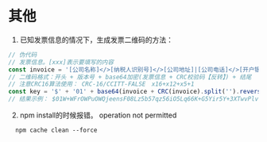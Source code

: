 # 其他
1. 已知发票信息的情况下，生成发票二维码的方法：
```javascript
// 伪代码 
// 发票信息。[xxx]表示要填写的内容
const invoice = '[公司名称]</>[纳税人识别号]</>[公司地址]|[公司电话]</>[开户银行]|[银行帐号]</>'
// 二维码格式：开头 + 版本号 + base64加密(发票信息 + CRC校验码【反转】) + 结尾
// 注意CRC16算法使用： CRC-16/CCITT-FALSE　x16+x12+x5+1
const key = '$' + '01' + base64(invoice + CRC(invoice).split('').reverse().join('')) + '$'
// 结果示例： $01W+WFrOWPuOWQjeensF08Lz5b57qz56iO5Lq66K+G5Yir5Y+3XTwvPlvlhazlj7jlnLDlnYBdfFvlhazlj7jnlLXor51dPC8+W+W8gOaIt+mTtuihjF18W+mTtuihjOW4kOWPt108Lz40QjNG$
```

2. npm install的时候报错。 operation not permitted
```shell
  npm cache clean --force
```